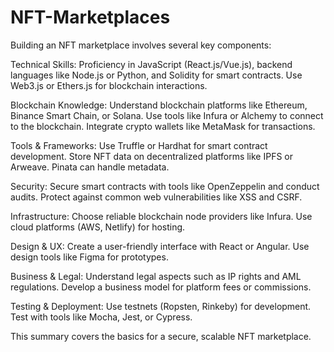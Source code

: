 # NFT-Marketplaces
Building an NFT marketplace involves several key components:

Technical Skills:
Proficiency in JavaScript (React.js/Vue.js), backend languages like Node.js or Python, and Solidity for smart contracts. Use Web3.js or Ethers.js for blockchain interactions.

Blockchain Knowledge:
Understand blockchain platforms like Ethereum, Binance Smart Chain, or Solana. Use tools like Infura or Alchemy to connect to the blockchain. Integrate crypto wallets like MetaMask for transactions.

Tools & Frameworks: 
Use Truffle or Hardhat for smart contract development. Store NFT data on decentralized platforms like IPFS or Arweave. Pinata can handle metadata.

Security: 
Secure smart contracts with tools like OpenZeppelin and conduct audits. Protect against common web vulnerabilities like XSS and CSRF.

Infrastructure: 
Choose reliable blockchain node providers like Infura. Use cloud platforms (AWS, Netlify) for hosting.

Design & UX: 
Create a user-friendly interface with React or Angular. Use design tools like Figma for prototypes.

Business & Legal: 
Understand legal aspects such as IP rights and AML regulations. Develop a business model for platform fees or commissions.

Testing & Deployment: 
Use testnets (Ropsten, Rinkeby) for development. Test with tools like Mocha, Jest, or Cypress.

This summary covers the basics for a secure, scalable NFT marketplace.
